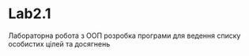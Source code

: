 # Lab2.1
Лабораторна робота з ООП розробка програми для ведення списку особистих цілей та досягнень
